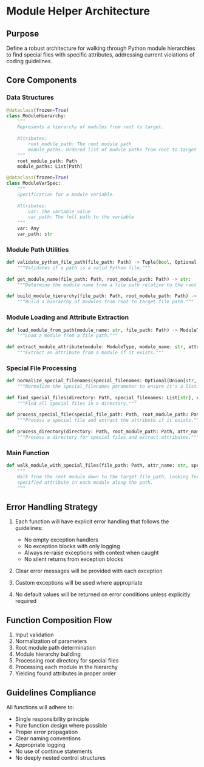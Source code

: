 # Module Helper Architecture

## Purpose
Define a robust architecture for walking through Python module hierarchies to find special files with specific attributes, addressing current violations of coding guidelines.

## Core Components

### Data Structures

```python
@dataclass(frozen=True)
class ModuleHierarchy:
    """
    Represents a hierarchy of modules from root to target.
    
    Attributes:
        root_module_path: The root module path
        module_paths: Ordered list of module paths from root to target
    """
    root_module_path: Path
    module_paths: List[Path]

@dataclass(frozen=True)
class ModuleVarSpec:
    """
    Specification for a module variable.
    
    Attributes:
        var: The variable value
        var_path: The full path to the variable
    """
    var: Any
    var_path: str
```

### Module Path Utilities

```python
def validate_python_file_path(file_path: Path) -> Tuple[bool, Optional[str]]:
    """Validates if a path is a valid Python file."""
    
def get_module_name(file_path: Path, root_module_path: Path) -> str:
    """Determine the module name from a file path relative to the root module path."""
    
def build_module_hierarchy(file_path: Path, root_module_path: Path) -> ModuleHierarchy:
    """Build a hierarchy of modules from root to target file path."""
```

### Module Loading and Attribute Extraction

```python
def load_module_from_path(module_name: str, file_path: Path) -> ModuleType:
    """Load a module from a file path."""
    
def extract_module_attribute(module: ModuleType, module_name: str, attr_name: str) -> Optional[ModuleVarSpec]:
    """Extract an attribute from a module if it exists."""
```

### Special File Processing

```python
def normalize_special_filenames(special_filenames: Optional[Union[str, List[str]]]) -> List[str]:
    """Normalize the special_filenames parameter to ensure it's a list."""
    
def find_special_files(directory: Path, special_filenames: List[str], exclude_path: Optional[Path] = None) -> List[Path]:
    """Find all special files in a directory."""
    
def process_special_file(special_file_path: Path, root_module_path: Path, attr_name: str) -> Optional[ModuleVarSpec]:
    """Process a special file and extract the attribute if it exists."""
    
def process_directory(directory: Path, root_module_path: Path, attr_name: str, special_filenames: List[str], exclude_path: Optional[Path] = None) -> Iterator[ModuleVarSpec]:
    """Process a directory for special files and extract attributes."""
```

### Main Function

```python
def walk_module_with_special_files(file_path: Path, attr_name: str, special_filenames: Optional[Union[str, List[str]]] = ["__pinjected__.py"], root_module_path: Optional[Path] = None) -> Iterator[ModuleVarSpec]:
    """
    Walk from the root module down to the target file_path, looking for the 
    specified attribute in each module along the path.
    """
```

## Error Handling Strategy

1. Each function will have explicit error handling that follows the guidelines:
   - No empty exception handlers
   - No exception blocks with only logging
   - Always re-raise exceptions with context when caught
   - No silent returns from exception blocks

2. Clear error messages will be provided with each exception
3. Custom exceptions will be used where appropriate
4. No default values will be returned on error conditions unless explicitly required

## Function Composition Flow

1. Input validation
2. Normalization of parameters 
3. Root module path determination
4. Module hierarchy building
5. Processing root directory for special files
6. Processing each module in the hierarchy
7. Yielding found attributes in proper order

## Guidelines Compliance
All functions will adhere to:
- Single responsibility principle
- Pure function design where possible
- Proper error propagation
- Clear naming conventions
- Appropriate logging
- No use of continue statements
- No deeply nested control structures